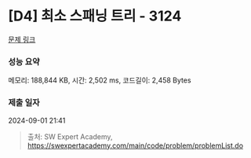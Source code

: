 # [D4] 최소 스패닝 트리 - 3124 

[문제 링크](https://swexpertacademy.com/main/code/problem/problemDetail.do?contestProbId=AV_mSnmKUckDFAWb) 

### 성능 요약

메모리: 188,844 KB, 시간: 2,502 ms, 코드길이: 2,458 Bytes

### 제출 일자

2024-09-01 21:41



> 출처: SW Expert Academy, https://swexpertacademy.com/main/code/problem/problemList.do